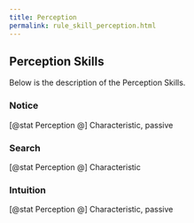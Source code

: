 ```yaml
---
title: Perception
permalink: rule_skill_perception.html
---
```


## Perception Skills
Below is the description of the Perception Skills.

### Notice
[@stat Perception @] Characteristic, passive

### Search
[@stat Perception @] Characteristic

### Intuition
[@stat Perception @] Characteristic, passive


